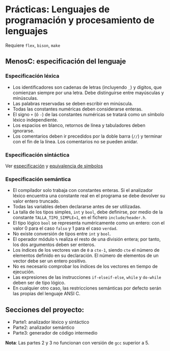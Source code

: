# Prácticas: Lenguajes de programación y procesamiento de lenguajes
Requiere `flex`, `bison`, `make`

## MenosC: especificación del lenguaje
### Especificación léxica
* Los identificadores son cadenas de letras (incluyendo `_`) y dígitos, que comienzan siempre por una letra. Debe distinguirse entre mayúsculas y minúsculas.
* Las palabras reservadas se deben escribir en minúscula.
* Todas las constantes numéricas deben considerarse enteras.
* El signo `+` (ó `-`) de las constantes numéricas se tratará como un símbolo léxico independiente.
* Los espacios en blanco, retornos de línea y tabuladores deben ignorarse.
* Los comentarios deben ir precedidos por la doble barra (`//`) y terminar con el fin de la línea. Los comentarios no se pueden anidar.

### Especificación sintáctica
Ver [especificación](Parte1/src/asin.y) y [equivalencia de símbolos](Parte1/src/alex.l)

### Especificación semántica
* El compilador solo trabaja con constantes enteras. Si el analizador léxico encuentra una constante real en el programa se debe devolver su valor entero truncado.
* Todas las variables deben declararse antes de ser utilizadas.
* La talla de los tipos simples, `int` y `bool`, debe definirse, por medio de la constante `TALLA_TIPO_SIMPLE=1`, en el fichero `include/header.h`.
* El tipo lógico `bool` se representa numéricamente como un entero: con el valor 0 para el caso `falso` y 1 para el caso `verdad`.
* No existe conversión de tipos entre `int` y `bool`.
* El operador módulo `%` realiza el resto de una división entera; por tanto, los dos argumentos deben ser enteros.
* Los índices de los vectores van de `0` a `cte-1`, siendo `cte` el número de elementos definido en su declaración. El número de elementos de un vector debe ser un entero positivo.
* No es necesario comprobar los índices de los vectores en tiempo de ejecución.
* Las expresiones de las instrucciones `if-elseif-else`, `while` y `do-while` deben ser de tipo lógico.
* En cualquier otro caso, las restricciones semánticas por defecto serán las propias del lenguaje ANSI C.

## Secciones del proyecto:
* Parte1: analizador léxico y sintáctico
* Parte2: analizador semántico
* Parte3: generador de código intermedio

**Nota**: Las partes 2 y 3 no funcionan con versión de `gcc` superior a 5.
